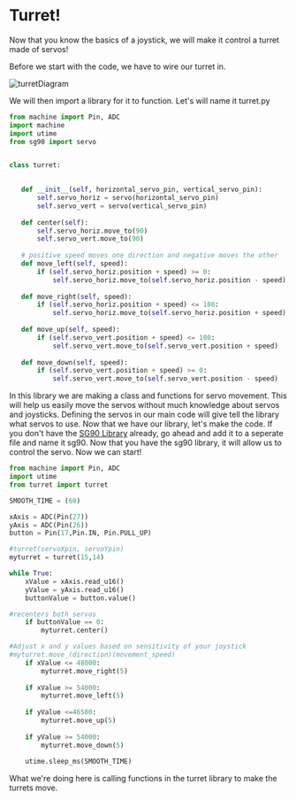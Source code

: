 # Turret!

Now that you know the basics of a joystick, we will make it control a turret made of servos!  

Before we start with the code, we have to wire our turret in. 

![turretDiagram](https://github.com/javaplus/PicoProjects/blob/main/images/turret6_bb.png?raw=true)



 We will then import a library for it to function. Let's will name it turret.py

 ```python
from machine import Pin, ADC
import machine
import utime
from sg90 import servo


class turret:

    
    def __init__(self, horizontal_servo_pin, vertical_servo_pin):
        self.servo_horiz = servo(horizontal_servo_pin)
        self.servo_vert = servo(vertical_servo_pin)
        
    def center(self):
        self.servo_horiz.move_to(90)
        self.servo_vert.move_to(90)
    
    # positive speed moves one direction and negative moves the other
    def move_left(self, speed):
        if (self.servo_horiz.position + speed) >= 0:
            self.servo_horiz.move_to(self.servo_horiz.position - speed)
            
    def move_right(self, speed):
        if (self.servo_horiz.position + speed) <= 180:
            self.servo_horiz.move_to(self.servo_horiz.position + speed)
            
    def move_up(self, speed):
        if (self.servo_vert.position + speed) <= 180:
            self.servo_vert.move_to(self.servo_vert.position + speed) 
        
    def move_down(self, speed):
        if (self.servo_vert.position + speed) >= 0:
            self.servo_vert.move_to(self.servo_vert.position - speed)
 ```

In this library we are making a class and functions for servo movement. This will help us easily move the servos without much knowledge about servos and joysticks. Defining the servos in our main code will give tell the library what servos to use. Now that we have our library, let's make the code. If you don't have the [SG90 Library](https://raw.githubusercontent.com/javaplus/PicoProjects/main/servos/sg90.py) already, go ahead and add it to a seperate file and name it sg90.
Now that you have the sg90 library, it will allow us to control the servo. Now we can start!

```python
from machine import Pin, ADC
import utime
from turret import turret

SMOOTH_TIME = (60)

xAxis = ADC(Pin(27))
yAxis = ADC(Pin(26))
button = Pin(17,Pin.IN, Pin.PULL_UP)

#turret(servoXpin, servoYpin)
myturret = turret(15,14)

while True:
    xValue = xAxis.read_u16()
    yValue = yAxis.read_u16()
    buttonValue = button.value()

#recenters both servos
    if buttonValue == 0:
        myturret.center()

#Adjust x and y values based on sensitivity of your joystick
#myturret.move_(direction)(movement_speed)
    if xValue <= 48000:
        myturret.move_right(5)
   
    if xValue >= 54000:
        myturret.move_left(5)
         
    if yValue <=46500:
        myturret.move_up(5)
        
    if yValue >= 54000:
        myturret.move_down(5)
        
    utime.sleep_ms(SMOOTH_TIME)           
```

  What we're doing here is calling functions in the turret library to make the turrets move.
